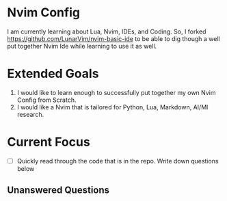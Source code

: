 # Nvim Config 
I am currently learning about Lua, Nvim, IDEs, and Coding. So, I forked https://github.com/LunarVim/nvim-basic-ide to be able to dig though a well put together Nvim Ide while learning to use it as well. 

# Extended Goals 
1. I would like to learn enough to successfully put together my own Nvim Config from Scratch. 
2. I would like a Nvim that is tailored for Python, Lua, Markdown, AI/Ml research. 


# Current Focus
- [ ] Quickly read through the code that is in the repo. Write down questions below


## Unanswered Questions

